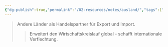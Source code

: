 ```yaml
---
{"dg-publish":true,"permalink":"/02-resources/notes/ausland/","tags":["wirtschaft/außenhandel","wirtschaft/bwl"],"noteIcon":"","updated":"2025-10-29T12:59:02.958+01:00"}
---
```


>Andere Länder als Handelspartner für Export und Import.
>>Erweitert den Wirtschaftskreislauf global - schafft internationale Verflechtung.